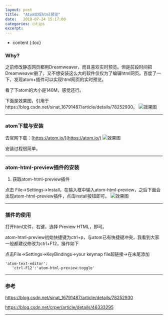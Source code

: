 ```yaml
---
layout: post
title:  "Atom实现html预览"
date:   2018-07-24 15:17:00
categories: 小tips
excerpt: 
---
```


* content
{:toc}


### Why?

之前修改静态网页都用Dreamweaver，而且喜欢实时预览。但是前段时间把Dreamweaver删了，又不想安装这么大的软件仅仅为了编辑html网页。百度了一下，发现atom+插件可以实现html网页的实时预览。

看了下atom的大小是140M，感觉还行。

下面是效果图，引用于https://blog.csdn.net/sinat_16791487/article/details/78252930。
![效果图](https://raw.githubusercontent.com/renrenyi/renrenyi.github.io/master/css/pics/atom-html-preview.png)

---

### atom下载与安装

去官网下载：[https://atom.io/](https://atom.io/)
![效果图](https://raw.githubusercontent.com/renrenyi/renrenyi.github.io/master/css/pics/atom-download.png)

安装过程很简单。

---

### atom-html-preview插件的安装

1. 获取atom-html-preview插件

点击 File->Settings->Install，在输入框中输入atom-html-preview，之后下面会出现atom-html-preview插件，点击install按钮即可。
![效果图](https://raw.githubusercontent.com/renrenyi/renrenyi.github.io/master/css/pics/atom-html-preview-search.png)

---

### 插件的使用

打开html文件，右键，选择  Preview HTML，即可。

atom-html-preview初始快捷键为ctrl+p，与atom已有快捷键冲突，我看到大家一般都建议修改为ctrl+F12，操作如下

点击File->Settings->KeyBindings->your keymap file超链接->在末尾添加

```
'atom-text-editor':
   'ctrl-F12':'atom-html-preview:toggle'
```

---

### 参考

https://blog.csdn.net/sinat_16791487/article/details/78252930

https://blog.csdn.net/crper/article/details/46333295

---

